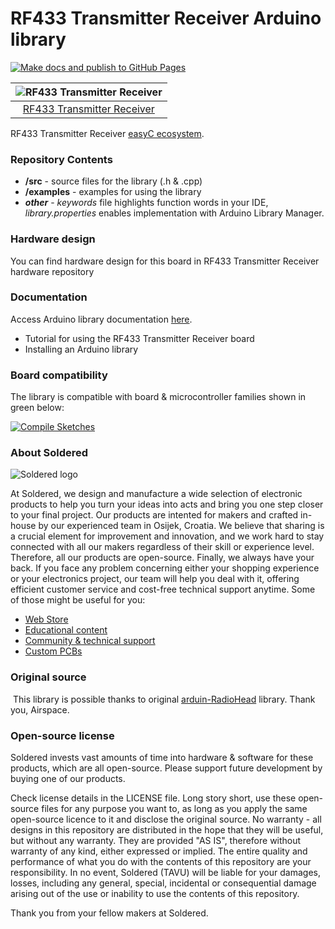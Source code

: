 # RF433 Transmitter Receiver Arduino library

[![Make docs and publish to GitHub Pages](https://github.com/e-radionicacom/Soldered-RF433-Receiver-Transmitter-Arduino-Library/actions/workflows/make_docs.yml/badge.svg?branch=dev)](https://github.com/e-radionicacom/Soldered-RF433-Receiver-Transmitter-Arduino-Library/actions/workflows/make_docs.yml)

| ![RF433 Transmitter Receiver](https://upload.wikimedia.org/wikipedia/commons/8/8f/Example_image.svg) |
| :---------------------------------------------------------------------------------------------: |
| [RF433 Transmitter Receiver](https://www.solde.red/101224)                                                            |

RF433 Transmitter Receiver [easyC ecosystem](https://www.soldered.com/easyC). 

### Repository Contents
- **/src** - source files for the library (.h & .cpp)
- **/examples** - examples for using the library
- ***other*** - *keywords* file highlights function words in your IDE, *library.properties* enables implementation with Arduino Library Manager.

### Hardware design
You can find hardware design for this board in RF433 Transmitter Receiver hardware repository

### Documentation

Access Arduino library documentation [here](https://e-radionicacom.github.io/Soldered-RF433-Receiver-Transmitter-Arduino-Library/).

- Tutorial for using the RF433 Transmitter Receiver board
- Installing an Arduino library

### Board compatibility

The library is compatible with board & microcontroller families shown in green below: 

[![Compile Sketches](http://github-actions.40ants.com/e-radionicacom/Soldered-RF433-Receiver-Transmitter-Arduino-Library/matrix.svg?branch=dev&only=Compile%20Sketches)](https://github.com/e-radionicacom/Soldered-RF433-Receiver-Transmitter-Arduino-Library/actions/workflows/compile_test.yml)

### About Soldered
![Soldered logo](https://raw.githubusercontent.com/e-radionicacom/Soldered-RF433-Receiver-Transmitter-Arduino-Library/dev/extras/Logo%20horizontal-2.svg)

At Soldered, we design and manufacture a wide selection of electronic products to help you turn your ideas into acts and bring you one step closer to your final project. Our products are intented for makers and crafted in-house by our experienced team in Osijek, Croatia. We believe that sharing is a crucial element for improvement and innovation, and we work hard to stay connected with all our makers regardless of their skill or experience level. Therefore, all our products are open-source. Finally, we always have your back. If you face any problem concerning either your shopping experience or your electronics project, our team will help you deal with it, offering efficient customer service and cost-free technical support anytime. Some of those might be useful for you:

- [Web Store](https://www.soldered.com)
- [Educational content](https://learn.soldered.com)
- [Community & technical support](https://community.soldered.com)
- [Custom PCBs](https://pcb.soldered.com)


### Original source
​
This library is possible thanks to original [arduin-RadioHead](http://www.airspayce.com/mikem/arduino/RadioHead/) library. Thank you, Airspace. 


### Open-source license
Soldered invests vast amounts of time into hardware & software for these products, which are all open-source. Please support future development by buying one of our products. 

Check license details in the LICENSE file. Long story short, use these open-source files for any purpose you want to, as long as you apply the same open-source licence to it and disclose the original source. No warranty - all designs in this repository are distributed in the hope that they will be useful, but without any warranty. They are provided "AS IS", therefore without warranty of any kind, either expressed or implied. The entire quality and performance of what you do with the contents of this repository are your responsibility. In no event, Soldered (TAVU) will be liable for your damages, losses, including any general, special, incidental or consequential damage arising out of the use or inability to use the contents of this repository. 

Thank you from your fellow makers at Soldered.

